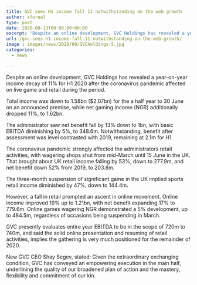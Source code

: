 ```yaml
---
title: GVC sees H1 income fall 11 notwithstanding on the web growth
author: xforeal 
type: post
date: 2020-08-13T00:00:00+00:00
excerpt: 'Despite an online development, GVC Holdings has revealed a year-on-year income decrease of 11&amp;percnt; for H1 2020 after the coronavirus pandemic affected on live game and retail during the period '
url: /gvc-sees-h1-income-fall-11-notwithstanding-on-the-web-growth/
image : images/news/2020/08/GVCholdings-5.jpg
categories:
  - news

---
```

Despite an online development, GVC Holdings has revealed a year-on-year income decay of 11&percnt; for H1 2020 after the coronavirus pandemic affected on live game and retail during the period. 

Total income was down to 1.58bn ($2.07bn) for the a half year to 30 June on an announced premise, while net gaming income (NGR) additionally dropped 11&percnt;, to 1.62bn. 

The administrator saw net benefit fall by 13&percnt; down to 1bn, with basic EBITDA diminishing by 5&percnt;, to 348.6m. Notwithstanding, benefit after assessment was level contrasted with 2019, remaining at 2.1m for H1. 

The coronavirus pandemic strongly affected the administrators retail activities, with wagering shops shut from mid-March until 15 June in the UK. That brought about UK retail income falling by 53&percnt;, down to 277.9m, and net benefit down 52&percnt; from 2019, to 203.8m. 

The three-month suspension of significant game in the UK implied sports retail income diminished by 47&percnt;, down to 144.4m. 

However, a fall in retail prompted an ascent in online movement. Online income improved 19&percnt; up to 1.21bn, with net benefit expanding 17&percnt; to 779.6m. Online games wagering NGR demonstrated a 5&percnt; development, up to 484.5m, regardless of occasions being suspending in March. 

GVC presently evaluates entire year EBITDA to be in the scope of 720m to 740m, and said the solid online presentation and resuming of retail activities, implies the gathering is very much positioned for the remainder of 2020. 

New GVC CEO Shay Segev, stated: Given the extraordinary exchanging condition, GVC has conveyed an empowering execution in the main half, underlining the quality of our broadened plan of action and the mastery, flexibility and commitment of our kin.